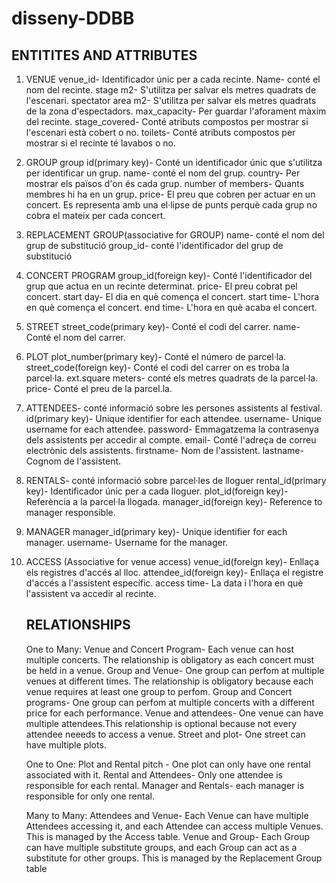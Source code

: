 # disseny-DDBB

## ENTITITES AND ATTRIBUTES
1. VENUE
venue_id- Identificador únic per a cada recinte.
Name- conté el nom del recinte.
stage m2- S'utilitza per salvar els metres quadrats de l'escenari.
spectator area m2- S'utilitza per salvar els metres quadrats de la zona d'espectadors.
max_capacity- Per guardar l'aforament màxim del recinte.
stage_covered- Conté atributs compostos per mostrar si l'escenari està cobert o no.
toilets- Conté atributs compostos per mostrar si el recinte té lavabos o no.

3. GROUP
   group id(primary key)- Conté un identificador únic que s'utilitza per identificar un grup.
   name- conté el nom del grup.
   country- Per mostrar els països d'on és cada grup.
   number of members- Quants membres hi ha en un grup.
   price- El preu que cobren per actuar en un concert. Es representa amb una el·lipse de punts perquè cada grup no cobra el mateix per     cada concert.
   
 5. REPLACEMENT GROUP(associative for GROUP)
    name- conté el nom del grup de substitució
    group_id- conté l'identificador del grup de substitució

6. CONCERT PROGRAM
   group_id(foreign key)- Conté l'identificador del grup que actua en un recinte determinat.
   price- El preu cobrat pel concert.
   start day- El dia en què comença el concert.
   start time- L'hora en què comença el concert.
   end time- L'hora en què acaba el concert.

7. STREET
   street_code(primary key)- Conté el codi del carrer.
   name- Conté el nom del carrer.

8. PLOT
   plot_number(primary key)- Conté el número de parcel·la.
   street_code(foreign key)- Conté el codi del carrer on es troba la parcel·la. 
   ext.square meters- conté els metres quadrats de la parcel·la.
   price- Conté el preu de la parcel.la.

9.  ATTENDEES- conté informació sobre les persones assistents al festival.
    id(primary key)- Unique identifier for each attendee.
    username-  Unique username for each attendee.
    password- Emmagatzema la contrasenya dels assistents per accedir al compte.
    email- Conté l'adreça de correu electrònic dels assistents.
    firstname- Nom de l'assistent.
    lastname- Cognom de l'assistent.
    
10. RENTALS- conté informació sobre parcel·les de lloguer
   rental_id(primary key)- Identificador únic per a cada lloguer.
   plot_id(foreign key)-  Referència a la parcel·la llogada.
   manager_id(foreign key)- Reference to manager responsible.

11. MANAGER
   manager_id(primary key)-  Unique identifier for each manager.
   username- Username for the manager.

12. ACCESS (Associative for venue access)
    venue_id(foreign key)- Enllaça els registres d'accés al lloc.
    attendee_id(foreign key)- Enllaça el registre d'accés a l'assistent específic.
    access time- La data i l'hora en què l'assistent va accedir al recinte.

    ## RELATIONSHIPS
    One to Many:
    Venue and Concert Program- Each venue can host multiple concerts. The relationship is obligatory as each concert must be held in a venue.
    Group and Venue- One group can perfom at multiple venues at different times. The relationship is obligatory because each venue       requires at least one group to perfom.
    Group and Concert programs- One group can perfom at multiple concerts with a different price for each performance.
    Venue and attendees- One venue can have multiple attendees.This relationship is optional because not every attendee neeeds to access a venue.
    Street and plot- One street can have multiple plots.

    One to One:
    Plot and Rental pitch - One plot can only have one rental associated with it.
    Rental and Attendees- Only one attendee is responsible for each rental.
    Manager and Rentals- each manager is responsible for only one rental.

    Many to Many:
    Attendees and Venue- Each Venue can have multiple Attendees accessing it, and each Attendee can access multiple Venues. This is managed by the Access table.
    Venue and Group- Each Group can have multiple substitute groups, and each Group can act as a substitute for other groups. This is managed by the Replacement Group table
    
    
    
    
    
    
    
    
        


